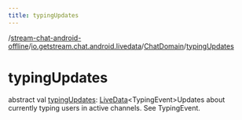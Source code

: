 ```yaml
---
title: typingUpdates
---
```

/[stream-chat-android-offline](../../index.md)/[io.getstream.chat.android.livedata](../index.md)/[ChatDomain](index.md)/[typingUpdates](typingUpdates.md)  
  
  
  
# typingUpdates  
abstract val [typingUpdates](typingUpdates.md): [LiveData](https://developer.android.com/reference/kotlin/androidx/lifecycle/LiveData.html)&lt;TypingEvent&gt;Updates about currently typing users in active channels. See TypingEvent.
